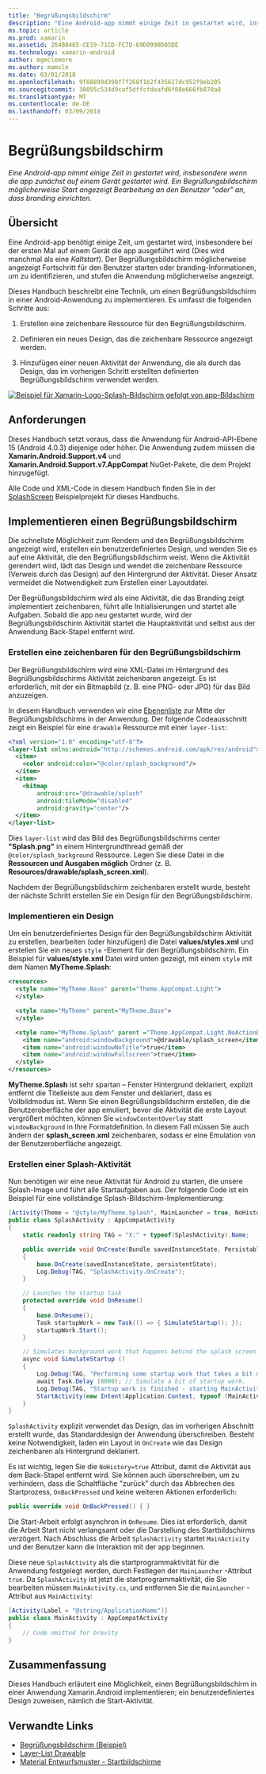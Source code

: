 ```yaml
---
title: "Begrüßungsbildschirm"
description: "Eine Android-app nimmt einige Zeit in gestartet wird, insbesondere wenn die app zunächst auf einem Gerät gestartet wird. Ein Begrüßungsbildschirm möglicherweise Start angezeigt Bearbeitung an den Benutzer \"oder\" an, dass branding einrichten."
ms.topic: article
ms.prod: xamarin
ms.assetid: 26480465-CE19-71CD-FC7D-69D0990D05DE
ms.technology: xamarin-android
author: mgmclemore
ms.author: mamcle
ms.date: 03/01/2018
ms.openlocfilehash: 9f88899d390f7f268f1b2f435617dc952f9eb205
ms.sourcegitcommit: 30055c534d9caf5dffcfdeafd6f08e666fb870a8
ms.translationtype: MT
ms.contentlocale: de-DE
ms.lasthandoff: 03/09/2018
---
```

# <a name="splash-screen"></a>Begrüßungsbildschirm

_Eine Android-app nimmt einige Zeit in gestartet wird, insbesondere wenn die app zunächst auf einem Gerät gestartet wird. Ein Begrüßungsbildschirm möglicherweise Start angezeigt Bearbeitung an den Benutzer "oder" an, dass branding einrichten._


## <a name="overview"></a>Übersicht

Eine Android-app benötigt einige Zeit, um gestartet wird, insbesondere bei der ersten Mal auf einem Gerät die app ausgeführt wird (Dies wird manchmal als eine _Kaltstart_). Der Begrüßungsbildschirm möglicherweise angezeigt Fortschritt für den Benutzer starten oder branding-Informationen, um zu identifizieren, und stufen die Anwendung möglicherweise angezeigt.

Dieses Handbuch beschreibt eine Technik, um einen Begrüßungsbildschirm in einer Android-Anwendung zu implementieren. Es umfasst die folgenden Schritte aus:

1.  Erstellen eine zeichenbare Ressource für den Begrüßungsbildschirm.

2.  Definieren ein neues Design, das die zeichenbare Ressource angezeigt werden.

3.  Hinzufügen einer neuen Aktivität der Anwendung, die als durch das Design, das im vorherigen Schritt erstellten definierten Begrüßungsbildschirm verwendet werden.

[![Beispiel für Xamarin-Logo-Splash-Bildschirm gefolgt von app-Bildschirm](splash-screen-images/splashscreen-01-sml.png)](splash-screen-images/splashscreen-01.png#lightbox)


## <a name="requirements"></a>Anforderungen

Dieses Handbuch setzt voraus, dass die Anwendung für Android-API-Ebene 15 (Android 4.0.3) diejenige oder höher. Die Anwendung zudem müssen die **Xamarin.Android.Support.v4** und **Xamarin.Android.Support.v7.AppCompat** NuGet-Pakete, die dem Projekt hinzugefügt.

Alle Code und XML-Code in diesem Handbuch finden Sie in der [SplashScreen](https://developer.xamarin.com/samples/monodroid/SplashScreen) Beispielprojekt für dieses Handbuchs.


## <a name="implementing-a-splash-screen"></a>Implementieren einen Begrüßungsbildschirm

Die schnellste Möglichkeit zum Rendern und den Begrüßungsbildschirm angezeigt wird, erstellen ein benutzerdefiniertes Design, und wenden Sie es auf eine Aktivität, die den Begrüßungsbildschirm weist. Wenn die Aktivität gerendert wird, lädt das Design und wendet die zeichenbare Ressource (Verweis durch das Design) auf den Hintergrund der Aktivität. Dieser Ansatz vermeidet die Notwendigkeit zum Erstellen einer Layoutdatei.

Der Begrüßungsbildschirm wird als eine Aktivität, die das Branding zeigt implementiert zeichenbaren, führt alle Initialisierungen und startet alle Aufgaben. Sobald die app neu gestartet wurde, wird der Begrüßungsbildschirm Aktivität startet die Hauptaktivität und selbst aus der Anwendung Back-Stapel entfernt wird.


### <a name="creating-a-drawable-for-the-splash-screen"></a>Erstellen eine zeichenbaren für den Begrüßungsbildschirm

Der Begrüßungsbildschirm wird eine XML-Datei im Hintergrund des Begrüßungsbildschirms Aktivität zeichenbaren angezeigt. Es ist erforderlich, mit der ein Bitmapbild (z. B. eine PNG- oder JPG) für das Bild anzuzeigen.

In diesem Handbuch verwenden wir eine [Ebenenliste](http://developer.android.com/guide/topics/resources/drawable-resource.html#LayerList) zur Mitte der Begrüßungsbildschirms in der Anwendung. Der folgende Codeausschnitt zeigt ein Beispiel für eine `drawable` Ressource mit einer `layer-list`:

```xml
<?xml version="1.0" encoding="utf-8"?>
<layer-list xmlns:android="http://schemas.android.com/apk/res/android">
  <item>
    <color android:color="@color/splash_background"/>
  </item>
  <item>
    <bitmap
        android:src="@drawable/splash"
        android:tileMode="disabled"
        android:gravity="center"/>
  </item>
</layer-list>
```

Dies `layer-list` wird das Bild des Begrüßungsbildschirms center **"Splash.png"** in einem Hintergrundthread gemäß der `@color/splash_background` Ressource.
Legen Sie diese Datei in die **Ressourcen und Ausgaben möglich** Ordner (z. B. **Resources/drawable/splash_screen.xml**).

Nachdem der Begrüßungsbildschirm zeichenbaren erstellt wurde, besteht der nächste Schritt erstellen Sie ein Design für den Begrüßungsbildschirm.


### <a name="implementing-a-theme"></a>Implementieren ein Design

Um ein benutzerdefiniertes Design für den Begrüßungsbildschirm Aktivität zu erstellen, bearbeiten (oder hinzufügen) die Datei **values/styles.xml** und erstellen Sie ein neues `style` -Element für den Begrüßungsbildschirm. Ein Beispiel für **values/style.xml** Datei wird unten gezeigt, mit einem `style` mit dem Namen **MyTheme.Splash**:

```xml
<resources>
  <style name="MyTheme.Base" parent="Theme.AppCompat.Light">
  </style>

  <style name="MyTheme" parent="MyTheme.Base">
  </style>

  <style name="MyTheme.Splash" parent ="Theme.AppCompat.Light.NoActionBar">
    <item name="android:windowBackground">@drawable/splash_screen</item>
    <item name="android:windowNoTitle">true</item>
    <item name="android:windowFullscreen">true</item>
  </style>
</resources>
```

**MyTheme.Splash** ist sehr spartan &ndash; Fenster Hintergrund deklariert, explizit entfernt die Titelleiste aus dem Fenster und deklariert, dass es Vollbildmodus ist. Wenn Sie einen Begrüßungsbildschirm erstellen, die die Benutzeroberfläche der app emuliert, bevor die Aktivität die erste Layout vergrößert möchten, können Sie `windowContentOverlay` statt `windowBackground` in Ihre Formatdefinition. In diesem Fall müssen Sie auch ändern der **splash_screen.xml** zeichenbaren, sodass er eine Emulation von der Benutzeroberfläche angezeigt.


### <a name="create-a-splash-activity"></a>Erstellen einer Splash-Aktivität

Nun benötigen wir eine neue Aktivität für Android zu starten, die unsere Splash-Image und führt alle Startaufgaben aus. Der folgende Code ist ein Beispiel für eine vollständige Splash-Bildschirm-Implementierung:

```csharp
[Activity(Theme = "@style/MyTheme.Splash", MainLauncher = true, NoHistory = true)]
public class SplashActivity : AppCompatActivity
{
    static readonly string TAG = "X:" + typeof(SplashActivity).Name;

    public override void OnCreate(Bundle savedInstanceState, PersistableBundle persistentState)
    {
        base.OnCreate(savedInstanceState, persistentState);
        Log.Debug(TAG, "SplashActivity.OnCreate");
    }

    // Launches the startup task
    protected override void OnResume()
    {
        base.OnResume();
        Task startupWork = new Task(() => { SimulateStartup(); });
        startupWork.Start();
    }

    // Simulates background work that happens behind the splash screen
    async void SimulateStartup ()
    {
        Log.Debug(TAG, "Performing some startup work that takes a bit of time.");
        await Task.Delay (8000); // Simulate a bit of startup work.
        Log.Debug(TAG, "Startup work is finished - starting MainActivity.");
        StartActivity(new Intent(Application.Context, typeof (MainActivity)));
    }
}
```

`SplashActivity` explizit verwendet das Design, das im vorherigen Abschnitt erstellt wurde, das Standarddesign der Anwendung überschreiben.
Besteht keine Notwendigkeit, laden ein Layout in `OnCreate` wie das Design zeichenbaren als Hintergrund deklariert.

Es ist wichtig, legen Sie die `NoHistory=true` Attribut, damit die Aktivität aus dem Back-Stapel entfernt wird. Sie können auch überschreiben, um zu verhindern, dass die Schaltfläche "zurück" durch das Abbrechen des Startprozess, `OnBackPressed` und keine weiteren Aktionen erforderlich:

```csharp
public override void OnBackPressed() { }
```

Die Start-Arbeit erfolgt asynchron in `OnResume`. Dies ist erforderlich, damit die Arbeit Start nicht verlangsamt oder die Darstellung des Startbildschirms verzögert. Nach Abschluss die Arbeit `SplashActivity` startet `MainActivity` und der Benutzer kann die Interaktion mit der app beginnen.

Diese neue `SplashActivity` als die startprogrammaktivität für die Anwendung festgelegt werden, durch Festlegen der `MainLauncher` -Attribut `true`. Da `SplashActivity` ist jetzt die startprogrammaktivität, die Sie bearbeiten müssen `MainActivity.cs`, und entfernen Sie die `MainLauncher` -Attribut aus `MainActivity`:

```csharp
[Activity(Label = "@string/ApplicationName")]
public class MainActivity : AppCompatActivity
{
    // Code omitted for brevity
}
```


## <a name="summary"></a>Zusammenfassung

Dieses Handbuch erläutert eine Möglichkeit, einen Begrüßungsbildschirm in einer Anwendung Xamarin.Android implementieren; ein benutzerdefiniertes Design zuweisen, nämlich die Start-Aktivität.


## <a name="related-links"></a>Verwandte Links

- [Begrüßungsbildschirm (Beispiel)](https://developer.xamarin.com/samples/monodroid/SplashScreen)
- [Layer-List Drawable](http://developer.android.com/guide/topics/resources/drawable-resource.html#LayerList)
- [ Material Entwurfsmuster - Startbildschirme](https://www.google.com/design/spec/patterns/launch-screens.html)
